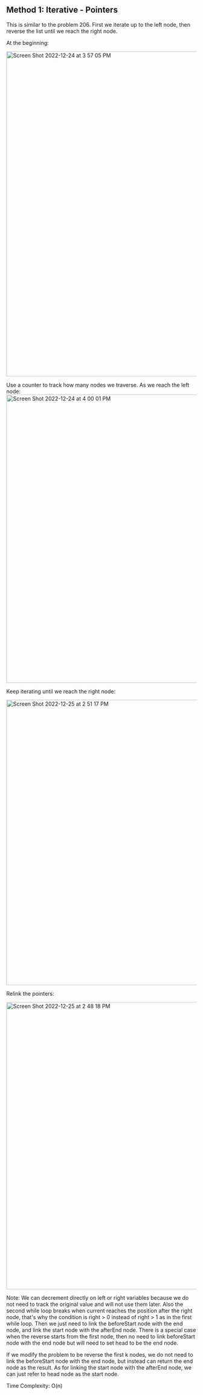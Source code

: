 ## Method 1: Iterative - Pointers

This is similar to the problem 206. First we iterate up to the left node, then reverse the list until we reach the right node.

At the beginning:

<img width="857" alt="Screen Shot 2022-12-24 at 3 57 05 PM" src="https://user-images.githubusercontent.com/106039830/209451863-ca229ba7-27a4-4bee-8491-d3b422a44ff0.png">

Use a counter to track how many nodes we traverse. As we reach the left node: </br>
<img width="760" alt="Screen Shot 2022-12-24 at 4 00 01 PM" src="https://user-images.githubusercontent.com/106039830/209451888-df85294c-482c-42c9-9e5d-9b3421a75d4d.png">

Keep iterating until we reach the right node:

<img width="752" alt="Screen Shot 2022-12-25 at 2 51 17 PM" src="https://user-images.githubusercontent.com/106039830/209481655-06fcfba2-026b-40ab-bd0c-442f30116299.png">

Relink the pointers:

<img width="757" alt="Screen Shot 2022-12-25 at 2 48 18 PM" src="https://user-images.githubusercontent.com/106039830/209481620-e1f9033a-d353-4161-8e53-8bd1f3f6aab3.png">

Note: We can decrement directly on left or right variables because we do not need to track the original value and will not use them later. Also the second while loop breaks when current reaches the position after the right node, that's why the condition is right > 0 instead of right > 1 as in the first while loop. Then we just need to link the beforeStart node with the end node, and link the start node with the afterEnd node. There is a special case when the reverse starts from the first node, then no need to link beforeStart node with the end node but will need to set head to be the end node.

If we modify the problem to be reverse the first k nodes, we do not need to link the beforeStart node with the end node, but instead can return the end node as the result. As for linking the start node with the afterEnd node, we can just refer to head node as the start node.

Time Complexity: O(n)
